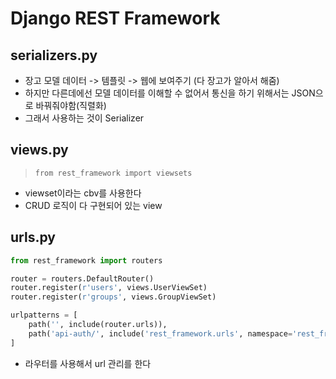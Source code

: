 # Django REST Framework

## serializers.py
- 장고 모델 데이터 -> 템플릿 -> 웹에 보여주기 (다 장고가 알아서 해줌)
- 하지만 다른데에선 모델 데이터를 이해할 수 없어서 통신을 하기 위해서는 JSON으로 바꿔줘야함(직렬화)
- 그래서 사용하는 것이 Serializer

## views.py
> `from rest_framework import viewsets`
- viewset이라는 cbv를 사용한다
- CRUD 로직이 다 구현되어 있는 view

## urls.py
```python
from rest_framework import routers

router = routers.DefaultRouter()
router.register(r'users', views.UserViewSet)
router.register(r'groups', views.GroupViewSet)

urlpatterns = [
    path('', include(router.urls)),
    path('api-auth/', include('rest_framework.urls', namespace='rest_framework'))
]
```

- 라우터를 사용해서 url 관리를 한다